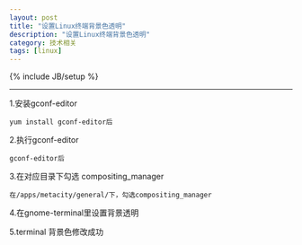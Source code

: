 ```yaml
---
layout: post
title: "设置Linux终端背景色透明"
description: "设置Linux终端背景色透明"
category: 技术相关
tags: [linux]
---
```

{% include JB/setup %}

---


1.安装gconf-editor

	yum install gconf-editor后

2.执行gconf-editor

	gconf-editor后

3.在对应目录下勾选	compositing_manager

	在/apps/metacity/general/下，勾选compositing_manager

4.在gnome-terminal里设置背景透明

5.terminal 背景色修改成功
